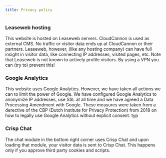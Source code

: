 ```yaml
---
title: Privacy policy
---
```

### Leaseweb hosting

This website is hosted on Leaseweb servers. CloudCannon is used as external CMS. No traffic or visitor data ends up at CloudCannon or their partners. Leaseweb, however, (like any hosting company) can have full insight in visitor data, like connecting IP addresses, visited pages, etc. Note that Leaseweb is not known to actively profile visitors. By using a VPN you can (try to) prevent this!

### Google Analytics

This website uses Google Analytics. However, we have taken all actions we can to limit the power of Google. We have configured Google Analytics to anonymize IP addresses, use SSL at all time and we have agreed a Data Processing Amendment with Google. These measures were taken from a derective of the CBP (Dutch Institute for Privacy Protection) from 2018 on how to legally use Google Analytics without explicit consent. typ

### Crisp Chat

The chat module in the bottom right corner uses Crisp Chat and upon loading that module, your visitor data is sent to Crisp Chat. This happens only if you approve third party cookies and scripts.
